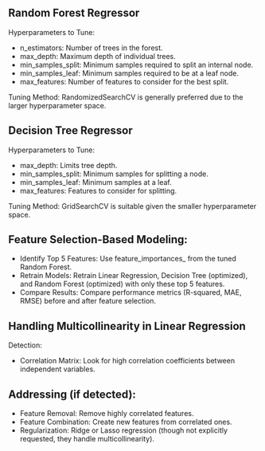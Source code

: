 ## Random Forest Regressor 

 Hyperparameters to Tune:
- n_estimators: Number of trees in the forest.
- max_depth: Maximum depth of individual trees.
- min_samples_split: Minimum samples required to split an internal node.
- min_samples_leaf: Minimum samples required to be at a leaf node.
- max_features: Number of features to consider for the best split.

Tuning Method: RandomizedSearchCV is generally preferred due to the larger hyperparameter space.

## Decision Tree Regressor

 Hyperparameters to Tune:

- max_depth: Limits tree depth.
- min_samples_split: Minimum samples for splitting a node.
- min_samples_leaf: Minimum samples at a leaf.
- max_features: Features to consider for splitting.

Tuning Method: GridSearchCV is suitable given the smaller hyperparameter space.

## Feature Selection-Based Modeling:

- Identify Top 5 Features: Use feature_importances_ from the tuned Random Forest.
- Retrain Models: Retrain Linear Regression, Decision Tree (optimized), and Random Forest (optimized) with only these top 5 features.
- Compare Results: Compare performance metrics (R-squared, MAE, RMSE) before and after feature selection.

 ## Handling Multicollinearity in Linear Regression 

  Detection:
 - Correlation Matrix: Look for high correlation coefficients between independent variables.

## Addressing (if detected):
- Feature Removal: Remove highly correlated features.
- Feature Combination: Create new features from correlated ones.
- Regularization: Ridge or Lasso regression (though not explicitly requested, they handle multicollinearity).
 

